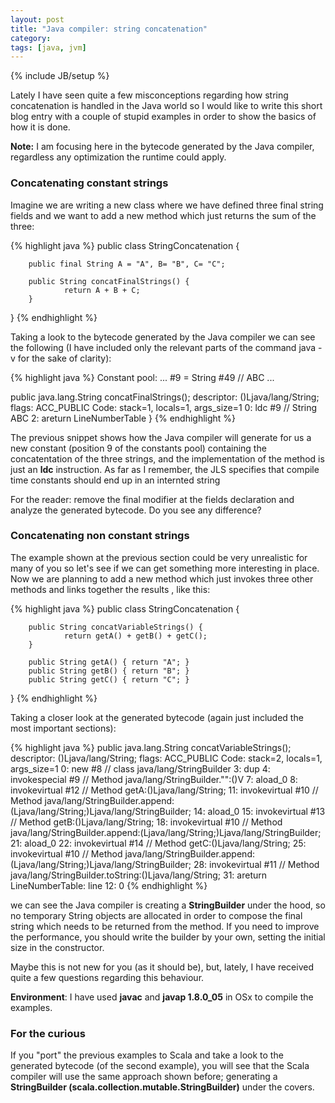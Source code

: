 ```yaml
---
layout: post
title: "Java compiler: string concatenation"
category: 
tags: [java, jvm]
---
```

{% include JB/setup %}

Lately I have seen quite a few misconceptions regarding how string concatenation is handled in the Java world so I would like to write this short blog entry with a couple of stupid examples in order to show the basics of how it is done.

__Note:__ I am focusing here in the bytecode generated by the Java compiler, regardless any optimization the runtime could apply.

### Concatenating constant strings

Imagine we are writing a new class where we have defined three final string fields and we want to add a new method which just returns the sum of the three:

{% highlight java %}
public class StringConcatenation {

        public final String A = "A", B= "B", C= "C";

        public String concatFinalStrings() {
                return A + B + C;
        }
}
{% endhighlight %}

Taking a look to the bytecode generated by the Java compiler we can see the following (I have included only the relevant parts of the command java -v for the sake of clarity):

{% highlight java %}
Constant pool:
   ...
   #9 = String             #49            //  ABC
   ...

  public java.lang.String concatFinalStrings();
    descriptor: ()Ljava/lang/String;
    flags: ACC_PUBLIC
    Code:
      stack=1, locals=1, args_size=1
         0: ldc           #9                  // String ABC
         2: areturn
      LineNumberTable
}
{% endhighlight %}

The previous snippet shows how the Java compiler will generate for us a new constant (position 9 of the constants pool) containing the concatentation of the three strings, and the implementation of the method is just an __ldc__ instruction. As far as I remember, the JLS specifies that compile time constants should end up in an internted string

For the reader: remove the final modifier at the fields declaration and analyze the generated bytecode. Do you see any difference?

### Concatenating non constant strings

The example shown at the previous section could be very unrealistic for many of you so let's see if we can get something more interesting in place. Now we are planning to add a new method which just invokes three other methods and links together the results , like this:

{% highlight java %}
public class StringConcatenation {

        public String concatVariableStrings() {
                return getA() + getB() + getC();
        }

        public String getA() { return "A"; }
        public String getB() { return "B"; }
        public String getC() { return "C"; }
}
{% endhighlight %}

Taking a closer look at the generated bytecode (again just included the most important sections):

{% highlight java %}
  public java.lang.String concatVariableStrings();
    descriptor: ()Ljava/lang/String;
    flags: ACC_PUBLIC
    Code:
      stack=2, locals=1, args_size=1
         0: new           #8                  // class java/lang/StringBuilder
         3: dup
         4: invokespecial #9                  // Method java/lang/StringBuilder."<init>":()V
         7: aload_0
         8: invokevirtual #12                 // Method getA:()Ljava/lang/String;
        11: invokevirtual #10                 // Method java/lang/StringBuilder.append:(Ljava/lang/String;)Ljava/lang/StringBuilder;
        14: aload_0
        15: invokevirtual #13                 // Method getB:()Ljava/lang/String;
        18: invokevirtual #10                 // Method java/lang/StringBuilder.append:(Ljava/lang/String;)Ljava/lang/StringBuilder;
        21: aload_0
        22: invokevirtual #14                 // Method getC:()Ljava/lang/String;
        25: invokevirtual #10                 // Method java/lang/StringBuilder.append:(Ljava/lang/String;)Ljava/lang/StringBuilder;
        28: invokevirtual #11                 // Method java/lang/StringBuilder.toString:()Ljava/lang/String;
        31: areturn
      LineNumberTable:
        line 12: 0
{% endhighlight %}

we can see the Java compiler is creating a __StringBuilder__ under the hood, so no temporary String objects are allocated in order to compose the final string which needs to be returned from the method. If you need to improve the performance, you should write the builder by your own, setting the initial size in the constructor.

Maybe this is not new for you (as it should be), but, lately, I have received quite a few questions regarding this behaviour.

__Environment__: I have used __javac__ and __javap 1.8.0_05__ in OSx to compile the examples.

### For the curious

If you "port" the previous examples to Scala and take a look to the generated bytecode (of the second example), you will see that the Scala compiler will use the same approach shown before; generating a __StringBuilder (scala.collection.mutable.StringBuilder)__ under the covers.



